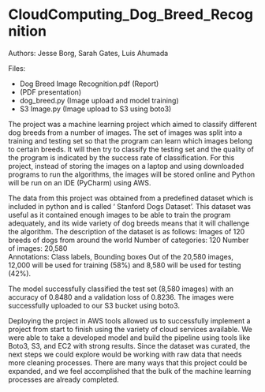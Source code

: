 # CloudComputing_Dog_Breed_Recognition

Authors: Jesse Borg, Sarah Gates, Luis Ahumada

Files:

- Dog Breed Image Recognition.pdf (Report)
- (PDF presentation)
- dog_breed.py (Image upload and model training)
- S3 Image.py (Image upload to S3 using boto3)

The project was a machine learning project which aimed to classify different dog breeds from a number of images. The set of images was split into a training and testing set so that the program can learn which images belong to certain breeds. It will then try to classify the testing set and the quality of the program is indicated by the success rate of classification. For this project, instead of storing the images on a laptop and using downloaded programs to run the algorithms, the images will be stored online and Python will be run on an IDE (PyCharm)  using AWS.

The data from this project was obtained from a predefined dataset which is included in python and is called ‘ Stanford Dogs Dataset’. This dataset was useful as it contained enough images to be able to train the program adequately, and its wide variety of dog breeds means that it will challenge the algorithm.
The description of the dataset is as follows:
    Images of 120 breeds of dogs from around the world
    Number of categories: 120
    Number of images: 20,580    
    Annotations: Class labels, Bounding boxes
    Out of the 20,580 images, 12,000 will be used for training (58%) and 8,580 will be used for testing (42%).


The model successfully classified the test set (8,580 images) with an accuracy of 0.8480 and a validation loss of 0.8236.
The images were successfully uploaded to our S3 bucket using boto3.

Deploying the project in AWS tools allowed us to successfully implement a project from start to finish using the variety of cloud services available. We were able to take a developed model and build the pipeline using tools like Boto3, S3, and EC2 with strong results. Since the dataset was curated, the next steps we could explore would be working with raw data that needs more cleaning processes. There are many ways that this project could be expanded, and we feel accomplished that the bulk of the machine learning processes are already completed.

